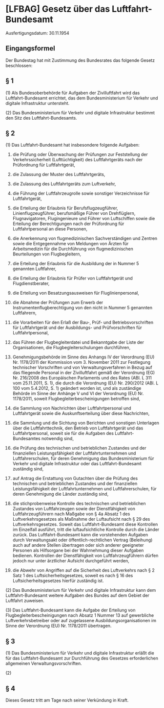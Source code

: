 # [LFBAG] Gesetz über das Luftfahrt-Bundesamt

Ausfertigungsdatum: 30.11.1954

 

## Eingangsformel

Der Bundestag hat mit Zustimmung des Bundesrates das folgende Gesetz beschlossen:


## § 1

(1) Als Bundesoberbehörde für Aufgaben der Zivilluftfahrt wird das Luftfahrt-Bundesamt errichtet, das dem Bundesministerium für Verkehr und digitale Infrastruktur untersteht.

(2) Das Bundesministerium für Verkehr und digitale Infrastruktur bestimmt den Sitz des Luftfahrt-Bundesamts.


## § 2

(1) Das Luftfahrt-Bundesamt hat insbesondere folgende Aufgaben:

1. die Prüfung oder Überwachung der Prüfungen zur Feststellung der Verkehrssicherheit (Lufttüchtigkeit) des Luftfahrtgeräts nach der Prüfordnung für Luftfahrtgerät,

2. die Zulassung der Muster des Luftfahrtgeräts,

3. die Zulassung des Luftfahrtgeräts zum Luftverkehr,

4. die Führung der Luftfahrzeugrolle sowie sonstiger Verzeichnisse für Luftfahrtgerät,

5. die Erteilung der Erlaubnis für Berufsflugzeugführer, Linienflugzeugführer, berufsmäßige Führer von Drehflüglern, Flugnavigatoren, Flugingenieure und Führer von Luftschiffen sowie die Erteilung der Berechtigungen nach der Prüfordnung für Luftfahrtpersonal an diese Personen,

6. die Anerkennung von flugmedizinischen Sachverständigen und Zentren sowie die Entgegennahme von Meldungen von Ärzten für Arbeitsmedizin für die Durchführung von flugmedizinischen Beurteilungen von Flugbegleitern,

7. die Erteilung der Erlaubnis für die Ausbildung der in Nummer 5 genannten Luftfahrer,

8. die Erteilung der Erlaubnis für Prüfer von Luftfahrtgerät und Flugdienstberater,

9. die Erteilung von Besatzungsausweisen für Fluglinienpersonal,

10. die Abnahme der Prüfungen zum Erwerb der Instrumentenflugberechtigung von den nicht in Nummer 5 genannten Luftfahrern,

11. die Vorarbeiten für den Erlaß der Bau-, Prüf- und Betriebsvorschriften für Luftfahrtgerät und der Ausbildungs- und Prüfvorschriften für Luftfahrtpersonal,

12. das Führen der Flugbegleiterdatei und Bekanntgabe der Liste der Organisationen, die Flugbegleiterschulungen durchführen,

13. Genehmigungsbehörde im Sinne des Anhangs IV der Verordnung (EU) Nr. 1178/2011 der Kommission vom 3. November 2011 zur Festlegung technischer Vorschriften und von Verwaltungsverfahren in Bezug auf das fliegende Personal in der Zivilluftfahrt gemäß der Verordnung (EG) Nr. 216/2008 des Europäischen Parlaments und des Rates (ABl. L 311 vom 25.11.2011, S. 1), die durch die Verordnung (EU) Nr. 290/2012 (ABl. L 100 vom 5.4.2012, S. 1) geändert worden ist, und als zuständige Behörde im Sinne der Anhänge V und VI der Verordnung (EU) Nr. 1178/2011, soweit Flugbegleiterbescheinigungen betroffen sind,

<!-- -->

14. die Sammlung von Nachrichten über Luftfahrtpersonal und Luftfahrtgerät sowie die Auskunftserteilung über diese Nachrichten,

15. die Sammlung und die Sichtung von Berichten und sonstigen Unterlagen über die Luftfahrttechnik, den Betrieb von Luftfahrtgerät und das Luftfahrtpersonal, soweit sie für die Aufgaben des Luftfahrt-Bundesamtes notwendig sind,

16. die Prüfung des technischen und betrieblichen Zustandes und der finanziellen Leistungsfähigkeit der Luftfahrtunternehmen und Luftfahrerschulen, für deren Genehmigung das Bundesministerium für Verkehr und digitale Infrastruktur oder das Luftfahrt-Bundesamt zuständig sind,

17. auf Antrag die Erstattung von Gutachten über die Prüfung des technischen und betrieblichen Zustandes und der finanziellen Leistungsfähigkeit der Luftfahrtunternehmen und Luftfahrerschulen, für deren Genehmigung die Länder zuständig sind,

18. die stichprobenweise Kontrolle des technischen und betrieblichen Zustandes von Luftfahrzeugen sowie der Dienstfähigkeit von Luftfahrzeugführern nach Maßgabe von § 4a Absatz 1 des Luftverkehrsgesetzes als Maßnahme der Luftaufsicht nach § 29 des Luftverkehrsgesetzes. Soweit das Luftfahrt-Bundesamt diese Kontrollen im Einzelfall ausführt, tritt die luftaufsichtliche Kontrolle durch die Länder zurück. Das Luftfahrt-Bundesamt kann die vorstehenden Aufgaben durch Verwaltungsakt oder öffentlich-rechtlichen Vertrag (Beleihung) auch auf andere Stellen übertragen oder sich anderer geeigneter Personen als Hilfsorgane bei der Wahrnehmung dieser Aufgaben bedienen. Kontrollen der Dienstfähigkeit von Luftfahrzeugführern dürfen jedoch nur unter ärztlicher Aufsicht durchgeführt werden,

19. die Abwehr von Angriffen auf die Sicherheit des Luftverkehrs nach § 2 Satz 1 des Luftsicherheitsgesetzes, soweit es nach § 16 des Luftsicherheitsgesetzes hierfür zuständig ist.

(2) Das Bundesministerium für Verkehr und digitale Infrastruktur kann dem Luftfahrt-Bundesamt weitere Aufgaben des Bundes auf dem Gebiet der Luftfahrt zuweisen.

(3) Das Luftfahrt-Bundesamt kann die Aufgabe der Erteilung von Flugbegleiterbescheinigungen nach Absatz 1 Nummer 13 auf gewerbliche Luftverkehrsbetreiber oder auf zugelassene Ausbildungsorganisationen im Sinne der Verordnung (EU) Nr. 1178/2011 übertragen.


## § 3

(1) Das Bundesministerium für Verkehr und digitale Infrastruktur erläßt die für das Luftfahrt-Bundesamt zur Durchführung des Gesetzes erforderlichen allgemeinen Verwaltungsvorschriften.

(2)


## § 4

Dieses Gesetz tritt am Tage nach seiner Verkündung in Kraft.

